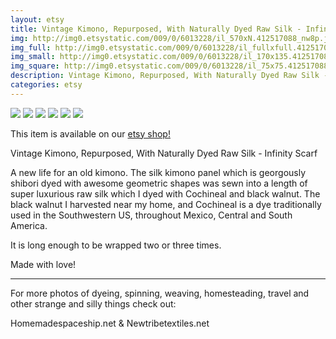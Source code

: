 ```yaml
---
layout: etsy
title: Vintage Kimono, Repurposed, With Naturally Dyed Raw Silk - Infinity Scarf 
img: http://img0.etsystatic.com/009/0/6013228/il_570xN.412517088_nw8p.jpg
img_full: http://img0.etsystatic.com/009/0/6013228/il_fullxfull.412517088_nw8p.jpg
img_small: http://img0.etsystatic.com/009/0/6013228/il_170x135.412517088_nw8p.jpg
img_square: http://img0.etsystatic.com/009/0/6013228/il_75x75.412517088_nw8p.jpg
description: Vintage Kimono, Repurposed, With Naturally Dyed Raw Silk - Infinity Scarf 
categories: etsy 
---
```

<img src="http://img0.etsystatic.com/009/0/6013228/il_570xN.412517088_nw8p.jpg"/>

<img src="http://img0.etsystatic.com/009/0/6013228/il_570xN.412517088_nw8p.jpg"/>

<img src="http://img1.etsystatic.com/007/0/6013228/il_570xN.401198961_5lfi.jpg"/>

<img src="http://img1.etsystatic.com/003/0/6013228/il_570xN.401198945_6n15.jpg"/>

<img src="http://img0.etsystatic.com/007/0/6013228/il_570xN.402677228_fab8.jpg"/>

<img src="http://img0.etsystatic.com/001/0/6013228/il_570xN.402683616_ndhy.jpg"/>



This item is available on our <a href="http://www.etsy.com/listing/116460070/vintage-kimono-repurposed-with-naturally?utm_source=newtribetextilesjeky&utm_medium=api&utm_campaign=api">etsy shop!</a>

Vintage Kimono, Repurposed, With Naturally Dyed Raw Silk - Infinity Scarf

A new life for an old kimono.
The silk kimono panel which is georgously shibori dyed with awesome geometric shapes was sewn into a length of super luxurious raw silk which I dyed with Cochineal and black walnut.   The black walnut I harvested near my home, and Cochineal is a dye traditionally used in the Southwestern US, throughout Mexico, Central and South America.

It is long enough to be wrapped two or three times. 

Made with love!

____________________________________
For more photos of dyeing, spinning, weaving, homesteading, travel and other strange and silly things check out:

Homemadespaceship.net
&
Newtribetextiles.net

